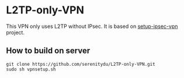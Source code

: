 # L2TP-only-VPN
This VPN only uses L2TP without IPsec. It is based on [setup-ipsec-vpn](https://github.com/hwdsl2/setup-ipsec-vpn) project. 

## How to build on server
```
git clone https://github.com/serenitydu/L2TP-only-VPN.git
sudo sh vpnsetup.sh
```
